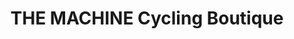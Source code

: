 ---
title: "THE MACHINE Cycling Boutique"
url: /roquetas-de-mar/the-machine-cycling-boutique/
shop: ropa
---